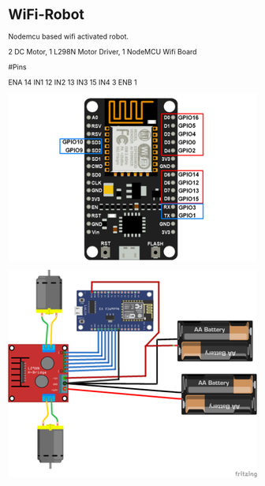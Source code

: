 # WiFi-Robot
Nodemcu based wifi activated robot.

2 DC Motor,
1 L298N Motor Driver,
1 NodeMCU Wifi Board

#Pins

ENA 14
IN1 12
IN2 13
IN3 15
IN4 3
ENB 1

![](NodeMCU-GPIOs.png)

![](NodeMCU-Wifi-Robot.png)
